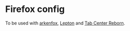 # Firefox config

To be used with [arkenfox](https://github.com/arkenfox/user.js), [Lepton](https://github.com/black7375/Firefox-UI-Fix) and [Tab Center Reborn](https://addons.mozilla.org/en-US/firefox/addon/tabcenter-reborn/).
